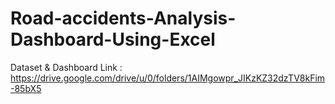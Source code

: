 # Road-accidents-Analysis-Dashboard-Using-Excel
Dataset & Dashboard Link : https://drive.google.com/drive/u/0/folders/1AIMgowpr_JIKzKZ32dzTV8kFim-85bX5
